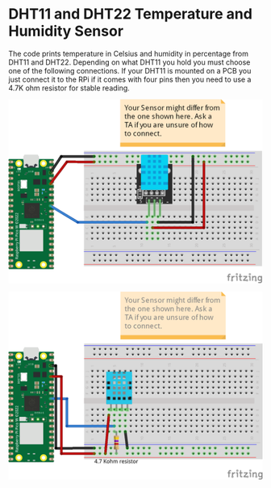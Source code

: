 # DHT11 and DHT22 Temperature and Humidity Sensor
The code prints temperature in Celsius and humidity in percentage from DHT11 and DHT22. Depending on what DHT11 you hold you must choose one of the following connections. If your DHT11 is mounted on a PCB you just connect it to the RPi if it comes with four pins then you need to use a 4.7K ohm resistor for stable reading.

![](connection/DHT11_bb.png)

![](connection/DHT11_Resistor_bb.png)
